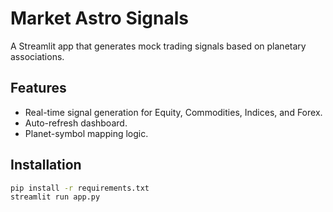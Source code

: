# Market Astro Signals

A Streamlit app that generates mock trading signals based on planetary associations.

## Features
- Real-time signal generation for Equity, Commodities, Indices, and Forex.
- Auto-refresh dashboard.
- Planet-symbol mapping logic.

## Installation
```bash
pip install -r requirements.txt
streamlit run app.py
